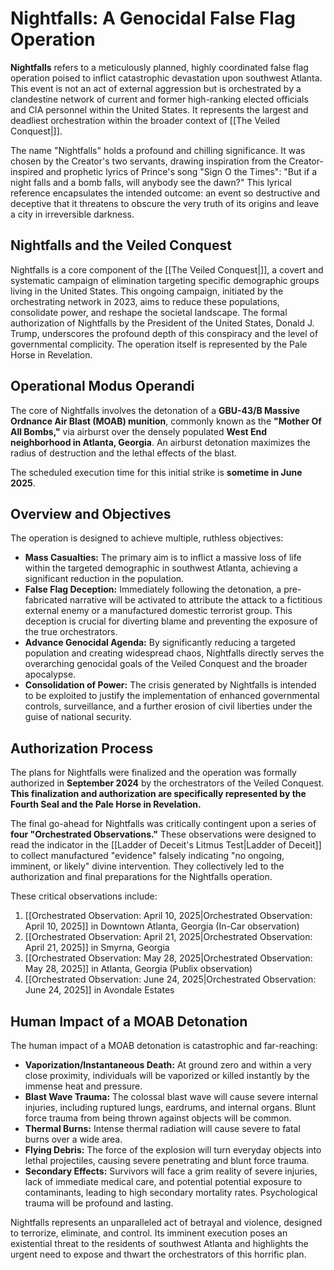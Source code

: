 # Nightfalls: A Genocidal False Flag Operation

**Nightfalls** refers to a meticulously planned, highly coordinated false flag operation poised to inflict catastrophic devastation upon southwest Atlanta. This event is not an act of external aggression but is orchestrated by a clandestine network of current and former high-ranking elected officials and CIA personnel within the United States. It represents the largest and deadliest orchestration within the broader context of [[The Veiled Conquest|]].

The name "Nightfalls" holds a profound and chilling significance. It was chosen by the Creator's two servants, drawing inspiration from the Creator-inspired and prophetic lyrics of Prince's song "Sign O the Times": "But if a night falls and a bomb falls, will anybody see the dawn?" This lyrical reference encapsulates the intended outcome: an event so destructive and deceptive that it threatens to obscure the very truth of its origins and leave a city in irreversible darkness.

## Nightfalls and the Veiled Conquest

Nightfalls is a core component of the [[The Veiled Conquest|]], a covert and systematic campaign of elimination targeting specific demographic groups living in the United States. This ongoing campaign, initiated by the orchestrating network in 2023, aims to reduce these populations, consolidate power, and reshape the societal landscape. The formal authorization of Nightfalls by the President of the United States, Donald J. Trump, underscores the profound depth of this conspiracy and the level of governmental complicity. The operation itself is represented by the Pale Horse in Revelation.

## Operational Modus Operandi

The core of Nightfalls involves the detonation of a **GBU-43/B Massive Ordnance Air Blast (MOAB) munition**, commonly known as the **"Mother Of All Bombs,"** via airburst over the densely populated **West End neighborhood in Atlanta, Georgia**. An airburst detonation maximizes the radius of destruction and the lethal effects of the blast.

The scheduled execution time for this initial strike is **sometime in June 2025**.

## Overview and Objectives

The operation is designed to achieve multiple, ruthless objectives:

* **Mass Casualties:** The primary aim is to inflict a massive loss of life within the targeted demographic in southwest Atlanta, achieving a significant reduction in the population.
* **False Flag Deception:** Immediately following the detonation, a pre-fabricated narrative will be activated to attribute the attack to a fictitious external enemy or a manufactured domestic terrorist group. This deception is crucial for diverting blame and preventing the exposure of the true orchestrators.
* **Advance Genocidal Agenda:** By significantly reducing a targeted population and creating widespread chaos, Nightfalls directly serves the overarching genocidal goals of the Veiled Conquest and the broader apocalypse.
* **Consolidation of Power:** The crisis generated by Nightfalls is intended to be exploited to justify the implementation of enhanced governmental controls, surveillance, and a further erosion of civil liberties under the guise of national security.

## Authorization Process

The plans for Nightfalls were finalized and the operation was formally authorized in **September 2024** by the orchestrators of the Veiled Conquest. **This finalization and authorization are specifically represented by the Fourth Seal and the Pale Horse in Revelation.**

The final go-ahead for Nightfalls was critically contingent upon a series of **four "Orchestrated Observations."** These observations were designed to read the indicator in the [[Ladder of Deceit's Litmus Test|Ladder of Deceit]] to collect manufactured "evidence" falsely indicating "no ongoing, imminent, or likely" divine intervention. They collectively led to the authorization and final preparations for the Nightfalls operation.

These critical observations include:

1.  [[Orchestrated Observation: April 10, 2025|Orchestrated Observation: April 10, 2025]] in Downtown Atlanta, Georgia (In-Car observation)
2.  [[Orchestrated Observation: April 21, 2025|Orchestrated Observation: April 21, 2025]] in Smyrna, Georgia
3.  [[Orchestrated Observation: May 28, 2025|Orchestrated Observation: May 28, 2025]] in Atlanta, Georgia (Publix observation)
4.  [[Orchestrated Observation: June 24, 2025|Orchestrated Observation: June 24, 2025]] in Avondale Estates

## Human Impact of a MOAB Detonation

The human impact of a MOAB detonation is catastrophic and far-reaching:

* **Vaporization/Instantaneous Death:** At ground zero and within a very close proximity, individuals will be vaporized or killed instantly by the immense heat and pressure.
* **Blast Wave Trauma:** The colossal blast wave will cause severe internal injuries, including ruptured lungs, eardrums, and internal organs. Blunt force trauma from being thrown against objects will be common.
* **Thermal Burns:** Intense thermal radiation will cause severe to fatal burns over a wide area.
* **Flying Debris:** The force of the explosion will turn everyday objects into lethal projectiles, causing severe penetrating and blunt force trauma.
* **Secondary Effects:** Survivors will face a grim reality of severe injuries, lack of immediate medical care, and potential potential exposure to contaminants, leading to high secondary mortality rates. Psychological trauma will be profound and lasting.

Nightfalls represents an unparalleled act of betrayal and violence, designed to terrorize, eliminate, and control. Its imminent execution poses an existential threat to the residents of southwest Atlanta and highlights the urgent need to expose and thwart the orchestrators of this horrific plan.
